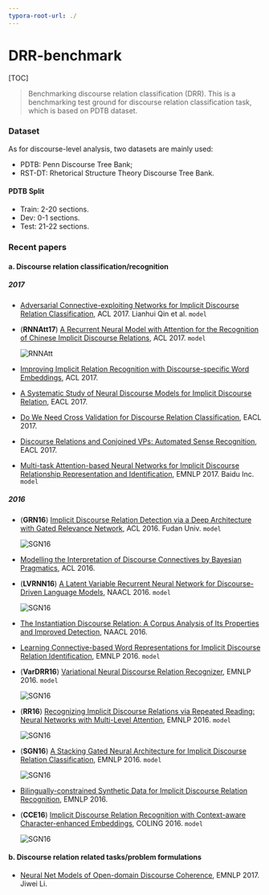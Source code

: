 ```yaml
---
typora-root-url: ./
---
```


# DRR-benchmark
[TOC]

> Benchmarking discourse relation classification (DRR). This is a benchmarking test ground for discourse relation classification task, which is based on PDTB dataset.

### Dataset

As for discourse-level analysis, two datasets are mainly used: 

- PDTB: Penn Discourse Tree Bank;
- RST-DT: Rhetorical Structure Theory Discourse Tree Bank.

#### PDTB Split

- Train: 2-20 sections.
- Dev: 0-1 sections.
- Test: 21-22 sections.

### Recent papers

#### a. Discourse relation classification/recognition

##### 2017

- [Adversarial Connective-exploiting Networks for Implicit Discourse Relation Classification](http://aclweb.org/anthology/P/P17/P17-1093.pdf), ACL 2017. Lianhui Qin et al. `model`

- (**RNNAtt17**) [A Recurrent Neural Model with Attention for the Recognition of Chinese Implicit Discourse Relations](http://aclweb.org/anthology/P/P17/P17-2040.pdf), ACL 2017. `model`

  ![RNNAtt](/assets/imgs/RNNAtt.png)

- [Improving Implicit Relation Recognition with Discourse-specific Word Embeddings](http://aclweb.org/anthology/P/P17/P17-2042.pdf), ACL 2017. 

- [A Systematic Study of Neural Discourse Models for Implicit Discourse Relation](http://aclweb.org/anthology/E/E17/E17-1027.pdf), EACL 2017. 

- [Do We Need Cross Validation for Discourse Relation Classification](http://aclweb.org/anthology/E/E17/), EACL 2017. 

- [Discourse Relations and Conjoined VPs: Automated Sense Recognition](http://aclweb.org/anthology/E/E17/E17-4004.pdf), EACL 2017. 

- [Multi-task Attention-based Neural Networks for Implicit Discourse Relationship Representation and Identification](http://aclweb.org/anthology/D/D17/D17-1134.pdf), EMNLP 2017. Baidu Inc. `model`

##### 2016

- (**GRN16**) [Implicit Discourse Relation Detection via a Deep Architecture with Gated Relevance Network](http://aclweb.org/anthology/P/P16/P16-1163.pdf), ACL 2016. Fudan Univ. `model`

  ![SGN16](/assets/imgs/GRN16.png)

- [Modelling the Interpretation of Discourse Connectives by Bayesian Pragmatics](http://aclweb.org/anthology/P/P16/P16-2086.pdf), ACL 2016. 

- (**LVRNN16**) [A Latent Variable Recurrent Neural Network for Discourse-Driven Language Models](http://aclweb.org/anthology/N/N16/N16-1037.pdf), NAACL 2016. `model`

  ![SGN16](/assets/imgs/LVRNN16.png)

- [The Instantiation Discourse Relation: A Corpus Analysis of Its Properties and Improved Detection](http://aclweb.org/anthology/N/N16/N16-1141.pdf), NAACL 2016.

- [Learning Connective-based Word Representations for Implicit Discourse Relation Identification](http://aclweb.org/anthology/D/D16/D16-1020.pdf), EMNLP 2016. `model`

- (**VarDRR16**) [Variational Neural Discourse Relation Recognizer](http://aclweb.org/anthology/D/D16/D16-1037.pdf), EMNLP 2016. `model`

  ![SGN16](/assets/imgs/VarDRR16.png)

- (**RR16**) [Recognizing Implicit Discourse Relations via Repeated Reading: Neural Networks with Multi-Level Attention](http://aclweb.org/anthology/D/D16/D16-1130.pdf), EMNLP 2016. `model`

  ![SGN16](/assets/imgs/RR16.png)

- (**SGN16**) [A Stacking Gated Neural Architecture for Implicit Discourse Relation Classification](http://aclweb.org/anthology/D/D16/D16-1246.pdf), EMNLP 2016. `model`

  ![SGN16](assets/imgs/SGN16.png)

- [Bilingually-constrained Synthetic Data for Implicit Discourse Relation Recognition](http://aclweb.org/anthology/D/D16/D16-1253.pdf), EMNLP 2016. 

- (**CCE16**) [Implicit Discourse Relation Recognition with Context-aware Character-enhanced Embeddings](http://aclweb.org/anthology/C/C16/C16-1180.pdf), COLING 2016. `model`

  ![SGN16](/assets/imgs/CCE16.png)

#### b. Discourse relation related tasks/problem formulations

- [Neural Net Models of Open-domain Discourse Coherence](http://aclweb.org/anthology/D/D17/D17-1019.pdf), EMNLP 2017. Jiwei Li. 

### 